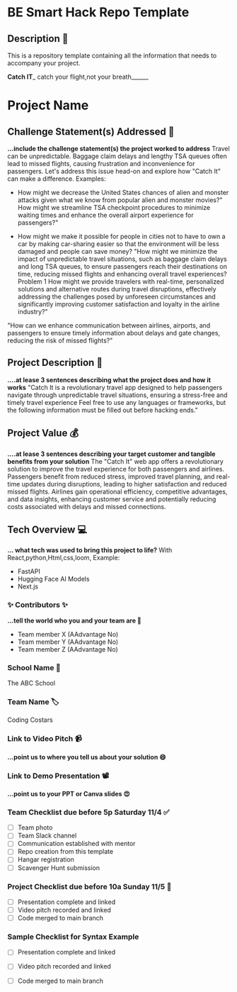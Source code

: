 # BE Smart Hack Repo Template

## Description 🚨 
This is a repository template containing all the information that needs to accompany your project.

__Catch IT___
catch your flight,not your breath______
# Project Name

## Challenge Statement(s) Addressed 🎯
**...include the challenge statement(s) the project worked to address**
Travel can be unpredictable. Baggage claim delays and lengthy TSA queues often lead to missed flights, causing frustration and inconvenience for passengers. Let's address this issue head-on and explore how "Catch It" can make a difference.
Examples:
* How might we decrease the United States chances of alien and monster attacks given what we know from popular alien and monster movies?" How might we streamline TSA checkpoint procedures to minimize waiting times and enhance the overall airport experience for passengers?"

* How might we make it possible for people in cities not to have to own a car by making car-sharing easier so that the environment will be less damaged and people can save money? "How might we minimize the impact of unpredictable travel situations, such as baggage claim delays and long TSA queues, to ensure passengers reach their destinations on time, reducing missed flights and enhancing overall travel experiences?
Problem 1
How might we provide travelers with real-time, personalized solutions and alternative routes during travel disruptions, effectively addressing the challenges posed by unforeseen circumstances and significantly improving customer satisfaction and loyalty in the airline industry?"

"How can we enhance communication between airlines, airports, and passengers to ensure timely information about delays and gate changes, reducing the risk of missed flights?"

## Project Description 🤯
**....at lease 3 sentences describing what the project does and how it works**
"Catch It is a revolutionary travel app designed to help passengers navigate through unpredictable travel situations, ensuring a stress-free and timely travel experience
Feel free to use any languages or frameworks, but the following information must be filled out before hacking ends."
## Project Value 💰
**....at lease 3 sentences describing your target customer and tangible benefits from your solution**
The "Catch It" web app offers a revolutionary solution to improve the travel experience for both passengers and airlines. Passengers benefit from reduced stress, improved travel planning, and real-time updates during disruptions, leading to higher satisfaction and reduced missed flights. Airlines gain operational efficiency, competitive advantages, and data insights, enhancing customer service and potentially reducing costs associated with delays and missed connections.

## Tech Overview 💻
**... what tech was used to bring this project to life?** With React,python,Html,css,loom, 
Example:
* FastAPI
* Hugging Face AI Models
* Next.js


### ✨ Contributors ✨
**...tell the world who you and your team are 🙂**
* Team member X (AAdvantage No)
* Team member Y (AAdvantage No)
* Team member Z (AAdvantage No)

### School Name 🏫
The ABC School

### Team Name 🏷
Coding Costars

### Link to Video Pitch 📹
**...point us to where you tell us about your solution 😄**

### Link to Demo Presentation 📽
**...point us to your PPT or Canva slides 😍**

### Team Checklist due before 5p Saturday 11/4 ✅
- [ ] Team photo
- [ ] Team Slack channel
- [ ] Communication established with mentor
- [ ] Repo creation from this template
- [ ] Hangar registration
- [ ] Scavenger Hunt submission

### Project Checklist due before 10a Sunday 11/5 🏁
- [ ] Presentation complete and linked
- [ ] Video pitch recorded and linked
- [ ] Code merged to main branch

### Sample Checklist for Syntax Example 
- [ ] Presentation complete and linked
- [ ] Video pitch recorded and linked
- [ ] Code merged to main branch

